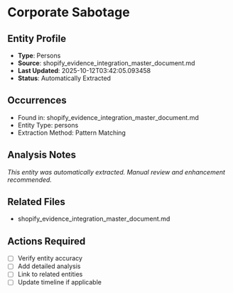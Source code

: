 # Corporate Sabotage

## Entity Profile
- **Type**: Persons
- **Source**: shopify_evidence_integration_master_document.md
- **Last Updated**: 2025-10-12T03:42:05.093458
- **Status**: Automatically Extracted

## Occurrences
- Found in: shopify_evidence_integration_master_document.md
- Entity Type: persons
- Extraction Method: Pattern Matching

## Analysis Notes
*This entity was automatically extracted. Manual review and enhancement recommended.*

## Related Files
- shopify_evidence_integration_master_document.md

## Actions Required
- [ ] Verify entity accuracy
- [ ] Add detailed analysis
- [ ] Link to related entities
- [ ] Update timeline if applicable
